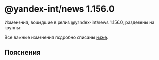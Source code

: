 # @yandex-int/news 1.156.0

<!-- ЧЕЛОВЕЧЕСКОЕ ВСТУПЛЕНИЕ -->

Изменения, вошедшие в релиз @yandex-int/news 1.156.0, разделены на группы:

Все важные изменения подробно описаны [ниже](#Пояснения).

## Пояснения

